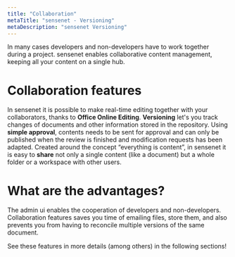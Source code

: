 ```yaml
---
title: "Collaboration"
metaTitle: "sensenet - Versioning"
metaDescription: "sensenet Versioning"
---
```


In many cases developers and non-developers have to work together during a project. sensenet enables collaborative content management, keeping all your content on a single hub.

# Collaboration features

In sensenet it is possible to make real-time editing together with your collaborators, thanks to **Office Online Editing**. 
**Versioning** let's you track changes of documents and other information stored in the repository.
Using **simple approval**, contents needs to be sent for approval and can only be published when the review is finished and modification requests has been adapted.
Created around the concept “everything is content”, in sensenet it is easy to **share** not only a single content (like a document) but a whole folder or a workspace with other users.

# What are the advantages?

The admin ui enables the cooperation of developers and non-developers.
Collaboration features saves you time of emailing files, store them, and also prevents you from having to reconcile multiple versions of the same document.

See these features in more details (among others) in the following sections!
